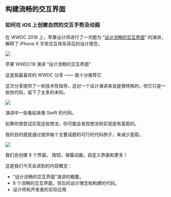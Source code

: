## 构建流畅的交互界面

### 如何在 iOS 上创建自然的交互手势及动画

在 WWDC 2018 上，苹果设计师进行了一次题为 “[设计流畅的交互界面](https://link.juejin.im/?target=https%3A%2F%2Fdeveloper.apple.com%2Fvideos%2Fplay%2Fwwdc2018%2F803%2F)” 的演讲，解释了 iPhone X 手势交互体系背后的设计理念。

![](https://user-gold-cdn.xitu.io/2018/8/23/16564d9022f03791?imageslim)

苹果 WWDC18 演讲 “设计流畅的交互界面”

这是我最喜欢的 WWDC 分享 —— 我十分推荐它

这次分享提供了一些技术性指导，这对一个设计演讲来说是很特殊的，但它只是一些伪代码，留下了太多的未知。


![](https://user-gold-cdn.xitu.io/2018/8/23/16564d9022bcee95?imageslim)

演讲中一些看起来像 Swift 的代码。

如果你想尝试实现这些想法，你可能会发现想法和实现是有差距的。

我的目的就是通过提供每个主要话题的可行的代码例子，来减少差距。

![](https://user-gold-cdn.xitu.io/2018/8/23/16564d9030ef256f?imageslim)


我们会创建 8 个界面。 按钮，弹簧动画，自定义界面和更多！

这是我们今天会讲到的内容概览：

- “设计流畅的交互界面”演讲的概要。
- 8 个流畅的交互界面，背后的设计理念和构建的代码。
- 设计师和开发者的实际应用